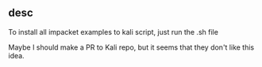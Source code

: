 ## desc

To install all impacket examples to kali script, just run the .sh file


Maybe I should make a PR to Kali repo, but it seems that they don't like this idea.

